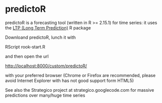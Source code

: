 predictoR
=========

predictoR is a forecasting tool (written in R >= 2.15.1) for time series: it uses the [LTP (Long Term Prediction)](http://ltp.googlecode.com) R package


Downloand predictoR, lunch it with

  RScript rook-start.R

and then open the url

  [http://localhost:8000/custom/predictoR/](http://localhost:8000/custom/predictoR/)

with your preferred browser (Chrome or Firefox are recommended, please avoid Internet Explorer with has not good support form HTML5)

See also the Strategico project at strategico.googlecode.com for massive predictions over many/huge time series
